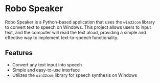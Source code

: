 # Robo Speaker

Robo Speaker is a Python-based application that uses the `win32com` library to convert text to speech on Windows. This project allows users to input text, and the computer will read the text aloud, providing a simple and effective way to implement text-to-speech functionality.

## Features

- Convert any text input into speech
- Simple and easy-to-use interface
- Utilizes the `win32com` library for speech synthesis on Windows
